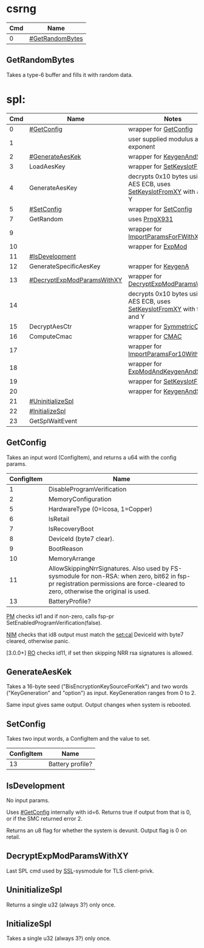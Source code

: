 # csrng

| Cmd | Name                                           |
| --- | ---------------------------------------------- |
| 0   | [\#GetRandomBytes](#GetRandomBytes "wikilink") |

## GetRandomBytes

Takes a type-6 buffer and fills it with random
data.

# spl:

| Cmd | Name                                                                 | Notes                                                                                                                               |
| --- | -------------------------------------------------------------------- | ----------------------------------------------------------------------------------------------------------------------------------- |
| 0   | [\#GetConfig](#GetConfig "wikilink")                                 | wrapper for [GetConfig](SMC#GetConfig.md##GetConfig "wikilink")                                                                     |
| 1   |                                                                      | user supplied modulus and exponent                                                                                                  |
| 2   | [\#GenerateAesKek](#GenerateAesKek "wikilink")                       | wrapper for [KeygenAndSealX](SMC#KeygenAndSealX.md##KeygenAndSealX "wikilink")                                                      |
| 3   | LoadAesKey                                                           | wrapper for [SetKeyslotFromXY](SMC#SetKeyslotFromXY.md##SetKeyslotFromXY "wikilink")                                                |
| 4   | GenerateAesKey                                                       | decrypts 0x10 bytes using AES ECB, uses [SetKeyslotFromXY](SMC#SetKeyslotFromXY.md##SetKeyslotFromXY "wikilink") with a fixed Y     |
| 5   | [\#SetConfig](#SetConfig "wikilink")                                 | wrapper for [SetConfig](SMC#SetConfig.md##SetConfig "wikilink")                                                                     |
| 7   | GetRandom                                                            | uses [PrngX931](SMC#PrngX931.md##PrngX931 "wikilink")                                                                               |
| 9   |                                                                      | wrapper for [ImportParamsForFWithXY](SMC#ImportParamsForFWithXY.md##ImportParamsForFWithXY "wikilink")                              |
| 10  |                                                                      | wrapper for [ExpMod](SMC#ExpMod.md##ExpMod "wikilink")                                                                              |
| 11  | [\#IsDevelopment](#IsDevelopment "wikilink")                         |                                                                                                                                     |
| 12  | GenerateSpecificAesKey                                               | wrapper for [KeygenA](SMC#KeygenA.md##KeygenA "wikilink")                                                                           |
| 13  | [\#DecryptExpModParamsWithXY](#DecryptExpModParamsWithXY "wikilink") | wrapper for [DecryptExpModParamsWithXY](SMC#DecryptExpModParamsWithXY.md##DecryptExpModParamsWithXY "wikilink")                     |
| 14  |                                                                      | decrypts 0x10 bytes using AES ECB, uses [SetKeyslotFromXY](SMC#SetKeyslotFromXY.md##SetKeyslotFromXY "wikilink") with fixed X and Y |
| 15  | DecryptAesCtr                                                        | wrapper for [SymmetricCrypto](SMC#SymmetricCrypto.md##SymmetricCrypto "wikilink")                                                   |
| 16  | ComputeCmac                                                          | wrapper for [CMAC](SMC#CMAC.md##CMAC "wikilink")                                                                                    |
| 17  |                                                                      | wrapper for [ImportParamsFor10WithXY](SMC#ImportParamsFor10WithXY.md##ImportParamsFor10WithXY "wikilink")                           |
| 18  |                                                                      | wrapper for [ExpModAndKeygenAndSealZ](SMC#ExpModAndKeygenAndSealZ.md##ExpModAndKeygenAndSealZ "wikilink")                           |
| 19  |                                                                      | wrapper for [SetKeyslotFromZ](SMC#SetKeyslotFromZ.md##SetKeyslotFromZ "wikilink")                                                   |
| 20  |                                                                      | wrapper for [KeygenAndSealZ](SMC#KeygenAndSealZ.md##KeygenAndSealZ "wikilink")                                                      |
| 21  | [\#UninitializeSpl](#UninitializeSpl "wikilink")                     |                                                                                                                                     |
| 22  | [\#InitializeSpl](#InitializeSpl "wikilink")                         |                                                                                                                                     |
| 23  | GetSplWaitEvent                                                      |                                                                                                                                     |

## GetConfig

Takes an input word (ConfigItem), and returns a u64 with the config
params.

| ConfigItem | Name                                                                                                                                                                              |
| ---------- | --------------------------------------------------------------------------------------------------------------------------------------------------------------------------------- |
| 1          | DisableProgramVerification                                                                                                                                                        |
| 2          | MemoryConfiguration                                                                                                                                                               |
| 5          | HardwareType (0=Icosa, 1=Copper)                                                                                                                                                  |
| 6          | IsRetail                                                                                                                                                                          |
| 7          | IsRecoveryBoot                                                                                                                                                                    |
| 8          | DeviceId (byte7 clear).                                                                                                                                                           |
| 9          | BootReason                                                                                                                                                                        |
| 10         | MemoryArrange                                                                                                                                                                     |
| 11         | AllowSkippingNrrSignatures. Also used by FS-sysmodule for non-RSA: when zero, bit62 in fsp-pr registration permissions are force-cleared to zero, otherwise the original is used. |
| 13         | BatteryProfile?                                                                                                                                                                   |

[PM](Process%20Manager%20services.md "wikilink") checks id1 and if
non-zero, calls fsp-pr SetEnabledProgramVerification(false).

[NIM](NIM%20services.md "wikilink") checks that id8 output must match
the [set:cal](Settings%20services.md "wikilink") DeviceId with byte7
cleared, otherwise panic.

\[3.0.0+\] [RO](Loader%20services.md "wikilink") checks id11, if set
then skipping NRR rsa signatures is allowed.

## GenerateAesKek

Takes a 16-byte seed ("BisEncryptionKeySourceForKek") and two words
("KeyGeneration" and "option") as input. KeyGeneration ranges from 0 to
2.

Same input gives same output. Output changes when system is rebooted.

## SetConfig

Takes two input words, a ConfigItem and the value to set.

| ConfigItem | Name             |
| ---------- | ---------------- |
| 13         | Battery profile? |

## IsDevelopment

No input params.

Uses [\#GetConfig](#GetConfig "wikilink") internally with id=6. Returns
true if output from that is 0, or if the SMC returned error 2.

Returns an u8 flag for whether the system is devunit. Output flag is 0
on retail.

## DecryptExpModParamsWithXY

Last SPL cmd used by [SSL](SSL%20services.md "wikilink")-sysmodule for
TLS client-privk.

## UninitializeSpl

Returns a single u32 (always 3?) only once.

## InitializeSpl

Takes a single u32 (always 3?) only once.
